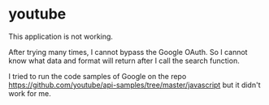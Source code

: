 # youtube

This application is not working.

After trying many times, I cannot bypass the Google OAuth. So I cannot know what data and format will return after I call the search function.

I tried to run the code samples of Google on the repo https://github.com/youtube/api-samples/tree/master/javascript but it didn't work for me.

